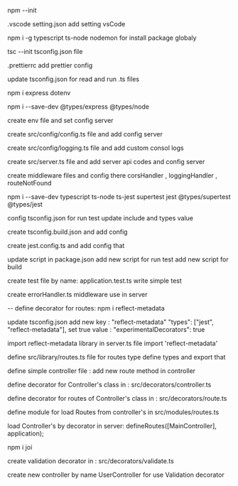 
npm --init

.vscode
 setting.json 
    add setting vsCode

 npm i -g  typescript ts-node nodemon
    for install package globaly

tsc --init
    tsconfig.json file

.prettierrc
    add prettier config

update tsconfig.json for read and run .ts files

npm i express dotenv

npm i --save-dev @types/express @types/node

create env file and set config server

create src/config/config.ts file and add config server

create src/config/logging.ts file and add custom consol logs

create src/server.ts file and add server api codes and config server

create middleware files and config there
    corsHandler , loggingHandler , routeNotFound

npm i --save-dev typescript ts-node ts-jest supertest jest @types/supertest @types/jest

config tsconfig.json for run test
    update include and types value 

create tsconfig.build.json and add config

create jest.config.ts and add config that

update script in package.json
    add new script for run test
    add new script for build


create test file by name:  application.test.ts 
    write simple test 


create errorHandler.ts middleware 
    use in server

-- define decorator for routes:
npm i reflect-metadata

update tsconfig.json
    add new key : "reflect-metadata"
        "types": ["jest", "reflect-metadata"],
    set true value :
        "experimentalDecorators": true

import reflect-metadata library in server.ts file
    import 'reflect-metadata'

define src/library/routes.ts file for routes type
    define types and export that

define simple controller  file :
    add new route method in controller

define decorator for Controller's class in : src/decorators/controller.ts

define decorator for routes of Controller's class in : src/decorators/route.ts

define module for load Routes from controller's in src/modules/routes.ts

load Controller's by decorator in server:
     defineRoutes([MainController], application);

npm i joi

create validation decorator in : src/decorators/validate.ts

create new controller by name UserController for use Validation decorator
